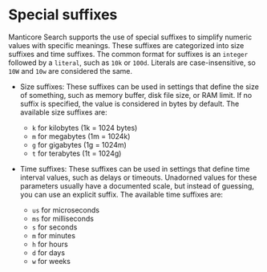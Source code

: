 # Special suffixes

Manticore Search supports the use of special suffixes to simplify numeric values with specific meanings. These suffixes are categorized into size suffixes and time suffixes. The common format for suffixes is an `integer` followed by a `literal`, such as `10k` or `100d`. Literals are case-insensitive, so `10W` and `10w` are considered the same.

* Size suffixes: These suffixes can be used in settings that define the size of something, such as memory buffer, disk file size, or RAM limit. If no suffix is specified, the value is considered in bytes by default. The available size suffixes are:
  - `k` for kilobytes (1k = 1024 bytes)
  - `m` for megabytes (1m = 1024k)
  - `g` for gigabytes (1g = 1024m)
  - `t` for terabytes (1t = 1024g)

* Time suffixes: These suffixes can be used in settings that define time interval values, such as delays or timeouts. Unadorned values for these parameters usually have a documented scale, but instead of guessing, you can use an explicit suffix. The available time suffixes are:
  - `us` for microseconds
  - `ms` for milliseconds
  - `s` for seconds
  - `m` for minutes
  - `h` for hours
  - `d` for days
  - `w` for weeks

<!-- proofread -->

